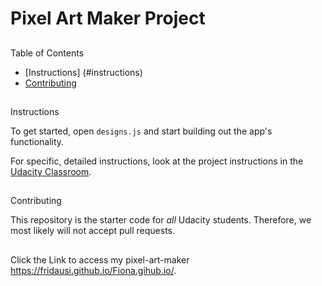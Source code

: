 # Pixel Art Maker Project

## 
Table of Contents

* [Instructions]
(#instructions)
* [Contributing](#contributing)

## 
Instructions

To get started, 
open `designs.js` and start building out the app's functionality.


For specific, detailed instructions, 
look at the project instructions in the [Udacity Classroom](https://classroom.udacity.com/me).

## 
Contributing

This repository is the starter code for _all_ Udacity students. 
Therefore, we most likely will not accept pull requests.

##
Click the Link to access my pixel-art-maker https://fridausi.github.io/Fiona.gihub.io/. 
